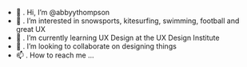 - 👋 . Hi, I’m @abbyythompson
- 👀 . I’m interested in snowsports, kitesurfing, swimming, football and great UX
- 🌱 . I’m currently learning UX Design at the UX Design Institute
- 💞️ . I’m looking to collaborate on designing things
- 📫 . How to reach me ... 

<!---
abbyythompson/abbyythompson is a ✨ special ✨ repository because its `README.md` (this file) appears on your GitHub profile.
You can click the Preview link to take a look at your changes.
--->
